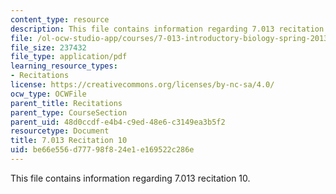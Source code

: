 ```yaml
---
content_type: resource
description: This file contains information regarding 7.013 recitation 10.
file: /ol-ocw-studio-app/courses/7-013-introductory-biology-spring-2013/be66e556d77798f824e1e169522c286e_MIT7_013S12_Recitation_10.pdf
file_size: 237432
file_type: application/pdf
learning_resource_types:
- Recitations
license: https://creativecommons.org/licenses/by-nc-sa/4.0/
ocw_type: OCWFile
parent_title: Recitations
parent_type: CourseSection
parent_uid: 48d0ccdf-e4b4-c9ed-48e6-c3149ea3b5f2
resourcetype: Document
title: 7.013 Recitation 10
uid: be66e556-d777-98f8-24e1-e169522c286e
---
```

This file contains information regarding 7.013 recitation 10.